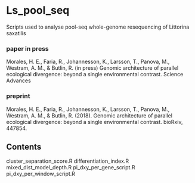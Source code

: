 # Ls_pool_seq
Scripts used to analyse pool-seq whole-genome resequencing of Littorina saxatilis
### paper in press
Morales, H. E., Faria, R., Johannesson, K., Larsson, T., Panova, M., Westram, A. M., & Butlin, R. (in press) Genomic architecture of parallel ecological divergence: beyond a single environmental contrast. Science Advances
### preprint
Morales, H. E., Faria, R., Johannesson, K., Larsson, T., Panova, M., Westram, A. M., & Butlin, R. (2018). Genomic architecture of parallel ecological divergence: beyond a single environmental contrast. bioRxiv, 447854.

## Contents
cluster_separation_score.R
differentiation_index.R
mixed_dist_model_depth.R
pi_dxy_per_gene_script.R
pi_dxy_per_window_script.R
